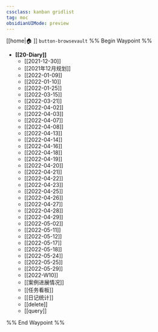 ```yaml
---
cssclass: kanban gridlist
tag: moc
obsidianUIMode: preview
---
```

[[home|🏠 ]]    `button-browsevault`
%% Begin Waypoint %%
- **[[20-Diary]]**
	- [[2021-12-30]]
	- [[2021年12月规划]]
	- [[2022-01-09]]
	- [[2022-01-10]]
	- [[2022-01-25]]
	- [[2022-03-15]]
	- [[2022-03-21]]
	- [[2022-04-02]]
	- [[2022-04-03]]
	- [[2022-04-07]]
	- [[2022-04-08]]
	- [[2022-04-13]]
	- [[2022-04-14]]
	- [[2022-04-16]]
	- [[2022-04-18]]
	- [[2022-04-19]]
	- [[2022-04-20]]
	- [[2022-04-21]]
	- [[2022-04-22]]
	- [[2022-04-23]]
	- [[2022-04-25]]
	- [[2022-04-26]]
	- [[2022-04-27]]
	- [[2022-04-28]]
	- [[2022-04-29]]
	- [[2022-05-02]]
	- [[2022-05-11]]
	- [[2022-05-12]]
	- [[2022-05-17]]
	- [[2022-05-18]]
	- [[2022-05-24]]
	- [[2022-05-25]]
	- [[2022-05-29]]
	- [[2022-W10]]
	- [[案例进展情况]]
	- [[任务看板]]
	- [[日记统计]]
	- [[delete]]
	- [[query]]

%% End Waypoint %%
